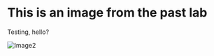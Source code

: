 # This is an image from the past lab

Testing, hello?

![Image2](/Users/xicoreyes/Documents/GitHub/cse15l-lab-reports/connectingToieng6.png)

